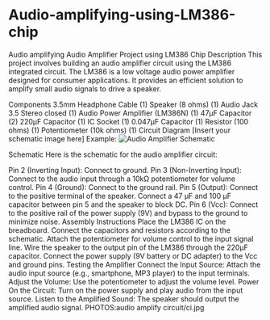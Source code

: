 # Audio-amplifying-using-LM386-chip
Audio amplifying 
Audio Amplifier Project using LM386 Chip
Description
This project involves building an audio amplifier circuit using the LM386 integrated circuit. The LM386 is a low voltage audio power amplifier designed for consumer applications. It provides an efficient solution to amplify small audio signals to drive a speaker.

Components
3.5mm Headphone Cable (1)
Speaker (8 ohms) (1)
Audio Jack 3.5 Stereo closed (1)
Audio Power Amplifier (LM386N) (1)
47µF Capacitor (2)
220µF Capacitor (1)
IC Socket (1)
0.047µF Capacitor (1)
Resistor (100 ohms) (1)
Potentiometer (10k ohms) (1)
Circuit Diagram
[Insert your schematic image here]
Example: ![Audio Amplifier Schematic](audio-amplifier-schematic.png)

Schematic
Here is the schematic for the audio amplifier circuit:

Pin 2 (Inverting Input): Connect to ground.
Pin 3 (Non-Inverting Input): Connect to the audio input through a 10kΩ potentiometer for volume control.
Pin 4 (Ground): Connect to the ground rail.
Pin 5 (Output): Connect to the positive terminal of the speaker. Connect a 47 µF and 100 µF capacitor between pin 5 and the speaker to block DC.
Pin 6 (Vcc): Connect to the positive rail of the power supply (9V) and bypass to the ground to minimize noise.
Assembly Instructions
Place the LM386 IC on the breadboard.
Connect the capacitors and resistors according to the schematic.
Attach the potentiometer for volume control to the input signal line.
Wire the speaker to the output pin of the LM386 through the 220µF capacitor.
Connect the power supply (9V battery or DC adapter) to the Vcc and ground pins.
Testing the Amplifier
Connect the Input Source: Attach the audio input source (e.g., smartphone, MP3 player) to the input terminals.
Adjust the Volume: Use the potentiometer to adjust the volume level.
Power On the Circuit: Turn on the power supply and play audio from the input source.
Listen to the Amplified Sound: The speaker should output the amplified audio signal.
PHOTOS:audio amplify circuit/ci.jpg
